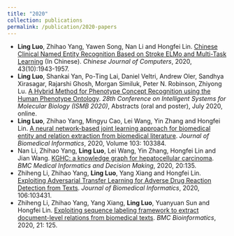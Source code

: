```yaml
---
title: "2020"
collection: publications
permalink: /publication/2020-papers
---
```



- **Ling Luo**, Zhihao Yang, Yawen Song, Nan Li and Hongfei Lin. [Chinese Clinical Named Entity Recognition Based on Stroke ELMo and Multi-Task Learning](http://cjc.ict.ac.cn/online/onlinepaper/ll-2020925185620.pdf) (In Chinese). *Chinese Journal of Computers*, 2020, 43(10):1943-1957.
- **Ling Luo**, Shankai Yan, Po-Ting Lai, Daniel Veltri, Andrew Oler, Sandhya Xirasagar, Rajarshi Ghosh, Morgan Similuk, Peter N. Robinson, Zhiyong Lu. [A Hybrid Method for Phenotype Concept Recognition using the Human Phenotype Ontology](https://f1000research.com/posters/9-798). *28th Conference on Intelligent Systems for Molecular Biology (ISMB 2020)*, Abstracts (oral and poster), July 2020, online.
- **Ling Luo**, Zhihao Yang, Mingyu Cao, Lei Wang, Yin Zhang and Hongfei Lin. [A neural network-based joint learning approach for biomedical entity and relation extraction from biomedical literature](https://www.sciencedirect.com/science/article/pii/S1532046420300113). *Journal of Biomedical Informatics*, 2020, Volume 103: 103384.
- Nan Li, Zhihao Yang, **Ling Luo**, Lei Wang, Yin Zhang, Hongfei Lin and Jian Wang. [KGHC: a knowledge graph for hepatocellular carcinoma](https://bmcmedinformdecismak.biomedcentral.com/articles/10.1186/s12911-020-1112-5). *BMC Medical Informatics and Decision Making*, 2020, 20:135.
- Zhiheng Li, Zhihao Yang, **Ling Luo**, Yang Xiang and Hongfei Lin. [Exploiting Adversarial Transfer Learning for Adverse Drug Reaction Detection from Texts](https://www.sciencedirect.com/science/article/abs/pii/S1532046420300599?casa_token=WSEAWRxH5T4AAAAA:8ZgHtIxSsz0ODgC6Iza_N-W7-diwiW18ZhJYahLXyvkYmIecIUEdSO01je86Ty18JksPwKh-lQ). *Journal of Biomedical Informatics*, 2020, 106:103431.
- Zhiheng Li, Zhihao Yang, Yang Xiang, **Ling Luo**, Yuanyuan Sun and Hongfei Lin. [Exploiting sequence labeling framework to extract document-level relations from biomedical texts](https://bmcbioinformatics.biomedcentral.com/articles/10.1186/s12859-020-3457-2). *BMC Bioinformatics*, 2020, 21: 125.
